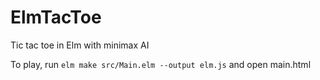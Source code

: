 # ElmTacToe
Tic tac toe in Elm with minimax AI

To play, run `elm make src/Main.elm --output elm.js` and open main.html
